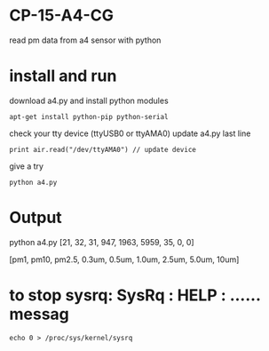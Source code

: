 # CP-15-A4-CG
read pm data from a4 sensor with python

# install and run

download a4.py and install python modules

    apt-get install python-pip python-serial

check your tty device (ttyUSB0 or ttyAMA0)
update a4.py last line
    
    print air.read("/dev/ttyAMA0") // update device

give a try

    python a4.py

# Output

python a4.py
[21, 32, 31, 947, 1963, 5959, 35, 0, 0]

[pm1, pm10, pm2.5, 0.3um, 0.5um, 1.0um, 2.5um, 5.0um, 10um]

# to stop  sysrq: SysRq : HELP : ...... messag
    echo 0 > /proc/sys/kernel/sysrq
